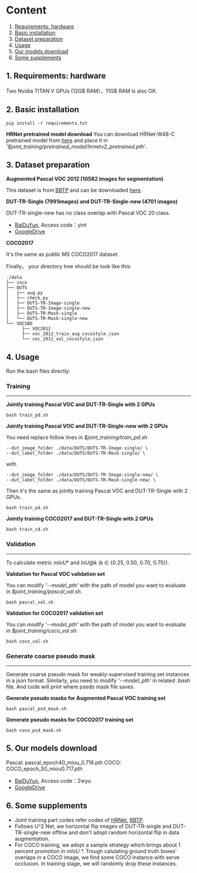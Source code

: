 # Content

1. [Requirements: hardware](#1)
2. [Basic installation](#2)
3. [Dataset preparation](#3)
4. [Usage](#4)
5. [Our models download](#5)
6. [Some supplements](#6)

## <span id = "1">1. Requirements: hardware</span>

Two Nvidia TITAN V GPUs (12GB RAM），11GB RAM is also OK.

## <span id = "2">2. Basic installation</span>

```
pip install -r requirements.txt
```

**HRNet pretrained model download**
You can download HRNet-W48-C pretrained model from [here](https://github.com/HRNet/HRNet-Image-Classification) and place it in *'$joint_training/pretrained_model/hrnetv2_pretrained.pth'*.

## <span id = "3">3. Dataset preparation</span>

**Augmented Pascal VOC 2012 (10582 images for segmentation)**

This dataset is from [BBTP](https://github.com/chengchunhsu/WSIS_BBTP) and can be downloaded [here](https://drive.google.com/file/d/1lGCVvrst_PVsdG6C57Xz00PF3ge2kJgL/view?usp=sharing).

**DUT-TR-Single (7991images) and DUT-TR-Single-new (4701 images)**

DUT-TR-single-new has no class overlap with Pascal VOC 20 class.

* [BaiDuYun](https://pan.baidu.com/s/1lZpXdzz4U7BB-Kf58L2A7g), Access code：yint
* [GoogleDrive](https://drive.google.com/drive/folders/12qjGTBzTgehf_5GNF5ph0Rdm3o1xfISt?usp=sharing)

**COCO2017**

It's the same as public MS COCO2017 dataset.

Finally， your directory tree should be look like this:

```
./data
├── coco
├── DUTS
│   ├── aug.py
│   ├── check.py
│   ├── DUTS-TR-Image-single
│   ├── DUTS-TR-Image-single-new
│   ├── DUTS-TR-Mask-single
│   └── DUTS-TR-Mask-single-new
└── VOCSBD
      ├── VOC2012
      ├── voc_2012_train_aug_cocostyle.json
      └── voc_2012_val_cocostyle.json
```

## <span id = "4">4. Usage</span>

Run the bash files directly:

### Training

--------

**Jointly training Pascal VOC and DUT-TR-Single with 2 GPUs**

```
bash train_pd.sh
```

**Jointly training Pascal VOC and DUT-TR-Single-new with 2 GPUs**

You need replace follow lines in *$joint_training/train_pd.sh*

```
--dut_image_folder ./data/DUTS/DUTS-TR-Image-single/ \
--dut_label_folder ./data/DUTS/DUTS-TR-Mask-single/ \
```

with

```
--dut_image_folder ./data/DUTS/DUTS-TR-Image-single-new/ \
--dut_label_folder ./data/DUTS/DUTS-TR-Mask-single-new/ \
```

Then it's the same as jointly training Pascal VOC and DUT-TR-Single with 2 GPUs.

```
bash train_pd.sh
```

**Jointly training COCO2017 and DUT-TR-Single with 2 GPUs**

```
bash train_cd.sh
```

### Validation

---

To calculate metric *mIoU** and *IoU@k* (k ∈ {0.25, 0.50, 0.70, 0.75}).

**Validation for Pascal VOC validation set**

You can modify *'--model_pth'*  with the path of model you want to evaluate in *$joint_training/pascal_val.sh*.

```
bash pascal_val.sh
```

**Validation for COCO2017 validation set**

You can modify *'--model_pth'*  with the path of model you want to evaluate in *$joint_training/coco_val.sh*.

```
bash coco_val.sh
```

### Generate coarse pseudo mask

---

Generate coarse pseudo mask for weakly-supervised training set instances in a json format. Similarly, you need to modify *'--model_pth'* in related *.bash* file. And code will print where psedo mask file saves.

**Generate pseudo masks for Augmented Pascal VOC training set**

```
bash pascal_psd_mask.sh
```

**Generate pseudo masks for COCO2017 training set**

```
bash coco_psd_mask.sh
```

## <span id = "5">5. Our models download</span>

Pascal: pascal_epoch40_miou_0.718.pth
COCO: COCO_epoch_50_miou0.717.pth

* [BaiDuYun](https://pan.baidu.com/s/1BGyljK-0WthPWur3x73FGw), Access code：2wyu
* [GoogleDrive](https://drive.google.com/drive/folders/12qjGTBzTgehf_5GNF5ph0Rdm3o1xfISt?usp=sharing)

## <span id = "6">6. Some supplements</span>

* Joint training part codes refer codes of [HRNet](https://github.com/HRNet/HRNet-Semantic-Segmentation), [BBTP](https://github.com/chengchunhsu/WSIS_BBTP).
* Follows U^2 Net, we horizontal flip images of DUT-TR-single and DUT-TR-single-new offline and don't adopt random horizontal flip in data augmentation.
* For COCO training, we adopt a sample strategy which brings about 1 percent promotion in *mIoU* *. Trough calulating ground truth boxes' overlaps in a COCO image, we find some COCO instance with serve occlusion. In training stage, we will randomly drop these instances.
